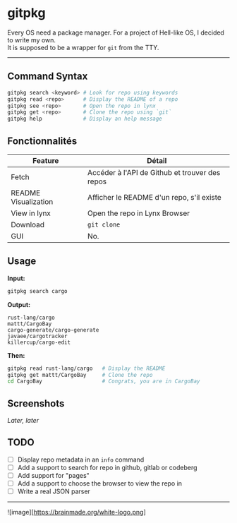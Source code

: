 # gitpkg

Every OS need a package manager. For a project of Hell-like OS, I decided to write my own. \
It is supposed to be a wrapper for `git` from the TTY.

---

## Command Syntax

```bash
gitpkg search <keyword> # Look for repo using keywords
gitpkg read <repo>      # Display the README of a repo
gitpkg see <repo>       # Open the repo in lynx
gitpkg get <repo>       # Clone the repo using `git`
gitpkg help             # Display an help message
```

## Fonctionnalités 

| Feature                  | Détail                                                     |
| ------------------------ | ---------------------------------------------------------- |
| Fetch                    | Accéder à l'API de Github et trouver des repos             |
| README Visualization     | Afficher le README d'un repo, s'il existe                  |
| View in lynx             | Open the repo in Lynx Browser                              |
| Download                 | `git clone`                                                |
| GUI                      | No.                                                        |

## Usage

**Input:**
```bash
gitpkg search cargo
```

**Output:** 

```
rust-lang/cargo
mattt/CargoBay
cargo-generate/cargo-generate
javaee/cargotracker
killercup/cargo-edit
```

**Then:**

```bash
gitpkg read rust-lang/cargo   # Display the README
gitpkg get mattt/CargoBay     # Clone the repo
cd CargoBay                   # Congrats, you are in CargoBay 
```

## Screenshots 

*Later, later*

## TODO

- [ ] Display repo metadata in an `info` command
- [ ] Add a support to search for repo in github, gitlab or codeberg
- [ ] Add support for "pages"
- [ ] Add a support to choose the browser to view the repo in 
- [ ] Write a real JSON parser

---

![image][https://brainmade.org/white-logo.png]
